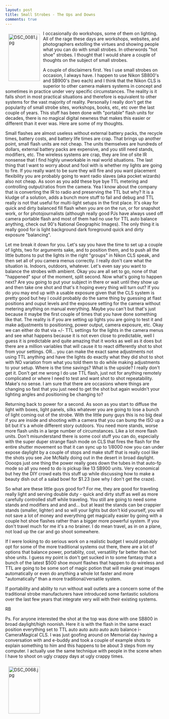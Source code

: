 ```yaml
---
layout: post
title: Small Strobes - The Ups and Downs
comments: true
---
```

<a rel="lightbox" href="/wp-content/uploads/2009/05/DSC_0081.jpg"><img title="DSC_0081.jpg" src="/wp-content/uploads/2009/05/.thumbs/.DSC_0081.jpg" border="0" alt="DSC_0081.jpg" hspace="10" vspace="10" width="100" height="150" align="left" /></a>I occasionally do workshops, some of them on lighting. All of the rage these days are workshops, websites, and photographers extolling the virtues and showing people what you can do with small strobes. In otherwords "hot shoe" strobes. I thought that I would share a couple of thoughts on the subject of small strobes.

A couple of disclaimers first. Yes I use small strobes on occasion, I always have. I happen to use Nikon SB800's and SB900's (two each) and I think that the Nikon CLS is superior to other camera makers systems in concept and sometimes in practice under very specific circumstances. The reality is it falls short in most practical situations and therefore is equivalent to other systems for the vast majority of reality. Personally I really don't get the popularity of small strobe sites, workshops, books, etc, etc over the last couple of years. This stuff has been done with "portable" flash units for decades, there is no magical digital newness that makes this easier or different than it ever was. Here are some of my thoughts.

Small flashes are almost useless without external battery packs, the recycle times, battery costs, and battery life times are crap. That brings up another point, small flash units are not cheap. The units themselves are hundreds of dollars, external battery packs are expensive, and you still need stands, modifiers, etc. The wireless systems are crap, they are line of site IR nonsense that I find highly unworkable in real world situations. The last thing that I want to worry about and fool with is whether my lights are going to fire. If you really want to be sure they will fire and you want placement flexibility you are probably going to want radio slaves (aka pocket wizards) also not cheap. As soon as you add these bye bye TTL metering and controlling output/ratios from the camera. Yea I know about the company that is converting the IR to radio and preserving the TTL but why? It is a kludge of a solution, adds a bunch more stuff to fail and debug and TTL really is not that useful for multi-light setups in the first place. It's okay for quick and dirty balanced fill flash when you are on the run, or for snapshot work, or for photojournalists (although really good PJs have always used off camera portable flash and most of them had no use for TTL auto balance anything, check out 90's National Geographic Images). The only thing it is really good for is light background dark foreground quick and dirty exposure "balancing".

Let me break it down for you. Let's say you have the time to set up a couple of lights, two for arguments sake, and to position them, and to push all the little buttons to put the lights in the right "groups" in Nikon CLS speak, and then set all of you camera menus correctly. I really don't care what the situation is. Indoors, outdoors, whatever. Let's even say you want to balance the strobes with ambient. Okay you are all set to go, none of that "happened" spur of the moment, split second. Now what's going to happen next? Are you going to put your subject in there or wait until they show up and then take one shot and that's it hoping every thing will turn out? If you do you may end up with a usable exposure given that the CLS system is pretty good but hey I could probably do the same thing by guessing at flast positions and ouput levels and the exposure setting for the camera without metering anything on manual everything. Maybe you can't but that's just because it maybe the first couple of times that you have done something like that. The reality is if you are setting up lights you are going to test it and make adjustments to positioning, power output, camera exposure, etc. Okay we can either do that via +/- TTL settings for the lights in the camera menus and see what happens because it is not even close to predictable, well I guess it is predictable and quite amazing that it works as well as it does but there are a million variables that will cause it to react differently shot to shot from your settings. OR... you can make the exact same adjustments not using TTL anything and have the lights do exactly what they did shot to shot with NO variation from what you told them to do while making adjustments to your setup. Where is the time savings? What is the upside? I really don't get it. Don't get me wrong I do use TTL flash, just not for anything remotely complicated or where I need to test and want shot to shot repeatability. Make's no sense. I am sure that there are occasions where things are changing so fast that you just need to get the shot but again wouldn't your lighting angles and positioning be changing to?

Returning back to power for a second. As soon as you start to diffuse the light with boxes, light panels, silks whatever you are going to lose a bunch of light coming out of the strobe. With the little puny guys this is no big deal if you are inside and shooting with a camera that you can bump the ISO up a bit but it's a whole different story outdoors. You need more stands, worse more flash units in a large number of circumstances. Like a lot more flash units. Don't misunderstand there is some cool stuff you can do, especially with the super duper strange flash mode on CLS that fires the flash for the entire shutter movement so that it can sync up to 1/8000 now you can under expose daylight by a couple of stops and make stuff that is really cool like the shots you see Joe McNally doing out in the desert in broad daylight. Oooops just one thing the power really goes down the tubes in that auto-fp mode so all you need to do is pickup like 13 SB900 units. Very economical but hey the DIY crowd eats this stuff up while discussing how to make a beauty dish out of a salad bowl for $1.23 (see why I don't get the craze).

So what are these little guys good for? For me, they are good for traveling really light and serving double duty - quick and dirty stuff as well as more carefully controlled stuff while traveling. You still are going to need some stands and modifiers and and and... but at least the stands can be crappier stands (smaller, lighter) and so will your lights but don't kid yourself, you will not save a lot of money and everything get magically easier by going with a couple hot shoe flashes rather than a bigger more powerful system. If you don't travel much for me it's a no brainer. I do mean travel, as in on a plane, not load up the car and go shoot somewhere.

If I were looking to do serious work on a realistic budget I would probably opt for some of the more traditional systems out there, there are a lot of options that balance power, portablity, cost, versatility far better than hot shoe units. I guess my point is don't get sucked in to some fantasy that a bunch of the latest $500 shoe mount flashes that happen to do wireless and TTL are going to be some sort of magic potion that will make great images automatically or even do anything a whole lot faster and more "automatically" than a more traditional/versatile system.

If portability and ability to run without wall outlets are a concern some of the traditional strobe manufacturers have introduced some fantastic solutions over the last few years that integrate very will with their existing systems.

RB

Ps. For anyone interested the shot at the top was done with one SB800 in broad daylight/high noonish. Here it is with the flash in the same exact position everything set to TTL auto auto auto auto auto balance i-CameraMagical CLS. I was just goofing around on Memorial day having a conversation with and e-buddy and took a couple of example shots to explain something to him and this happens to be about 3 steps from my computer. I actually use the same technique with people in the scene when I have to shoot on ugly crappy days at ugly crappy times.

<a rel="lightbox" href="/wp-content/uploads/2009/05/DSC_0068.jpg"><img title="DSC_0068.jpg" src="/wp-content/uploads/2009/05/.thumbs/.DSC_0068.jpg" border="0" alt="DSC_0068.jpg" hspace="10" vspace="10" width="100" height="150" align="left" /></a>